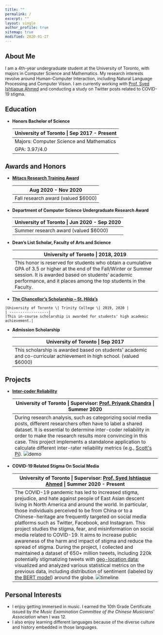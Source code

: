 ```yaml
---
title: ""
permalink: /
excerpt: ""
layout: single
author_profile: true
sitemap: true
modified: 2020-01-27
---
```


## About Me

I am a 4th-year undergraduate student at the University of Toronto, with majors in Computer Science and Mathematics. My research interests revolve around Human-Computer Interaction, including Natural Language Processing and Computer Vision. I am currently working with [Prof. Syed Ishtiaque Ahmed](https://www.ishtiaque.net) and conducting a study on Twitter posts related to COVID-19 stigma.

## Education

* **Honors Bachelor of Science** 
    
    |University of Toronto \| Sep 2017 - Present|
    | ------------------|
    |Majors: Computer Science and Mathematics|
    |GPA: 3.97/4.0|

<!-- ## Experience -->

## Awards and Honors
* **[Mitacs Research Training Award](https://www.utm.utoronto.ca/vp-research/mitacs-research-training-award)**

    |Aug 2020 - Nov 2020|
    | ------------------|
    |Fall research award (valued $6000)|
    

* **Department of Computer Science Undergraduate Research Award**

    |University of Toronto \| Jun 2020 - Sep 2020|
    | ------------------|
    |Summer research award (valued $6000)|
     

* **Dean’s List Scholar, Faculty of Arts and Science**

    | University of Toronto       \| 2018, 2019  | 
    | ------------------|
    | This honor is reserved for students who obtain a cumulative GPA of 3.5 or higher at the end of the Fall/Winter or Summer session. It is awarded based on students’ academic performance, and it places among the top students in the Faculty.|

* **[The Chancellor’s Scholarship – St. Hilda’s](https://www.trinity.utoronto.ca/study-arts-science/scholarships-financial-aid/in-course-scholarships/)**  
<!-- https://www.trinity.utoronto.ca/study-arts-science/scholarships-financial-aid/in-course-scholarships/ -->

    |University of Toronto \| Trinity College \| 2019, 2020 |
    | ------------------|
    |This in-course scholarship is awarded for students' high academic achievement.|
    

* **Admission Scholarship**

    |University of Toronto \| Sep 2017 |
    | ------------------|
    |This scholarship is awarded based on students' academic and co-curricular achievement in high school.  (valued $6000)|
    

## Projects

* **[Inter-coder Reliability](https://github.com/dingyanna/intercoder-reliability-app)**

    |University of Toronto  \| Supervisor: [Prof. Priyank Chandra](https://www.priyankc.com) \| Summer 2020|
    | ------------------|
    |During research analysis, such as categorizing social media posts, different researchers often have to label a shared dataset. It is essential to determine inter-coder reliability in order to make the research results more convincing in this case. This project implements a standalone application to calculate different inter-rater reliability metrics (e.g., [Scott's Pi](https://en.wikipedia.org/wiki/Scott%27s_Pi)). ![demo](/assets/demo.gif)|

* **COVID-19 Related Stigma On Social Media**

    |University of Toronto \| Supervisor: [Prof. Syed Ishtiaque Ahmed](https://www.ishtiaque.net) \| Summer 2020 - Present|
    | ------------------|
    |The COVID-19 pandemic has led to increased stigma, prejudice, and hate against people of East Asian descent living in North America and around the world. In particular, those individuals perceived to be from China or to a Chinese-heritage are frequently targeted on social media platforms such as Twitter, Facebook, and Instagram. This project studies the stigma, fear, and misinformation on social media related to COVID-19. It aims to increase public awareness of the harm and impact of stigma and reduce the spread of stigma. During the project, I collected and maintained a dataset of 650+ million tweets, including 220k potentially stigmatizing tweets with [geo-location data](https://developer.twitter.com/en/docs/tutorials/tweet-geo-metadata); visualized and analyzed various statistical metrics on the previous data, including distribution of sentiment (labeled by [the BERT model](https://en.wikipedia.org/wiki/BERT_(language_model))) around the globe. ![timeline](/assets/timeline.gif)|

## Personal Interests

* I enjoy getting immersed in music. I earned the 10th Grade Certificate issued by *the Music Examination Committee of the Chinese Musicians’ Association* when I was 12. 
* I also enjoy learning different languages because of the diverse culture and history embedded in those languages. 